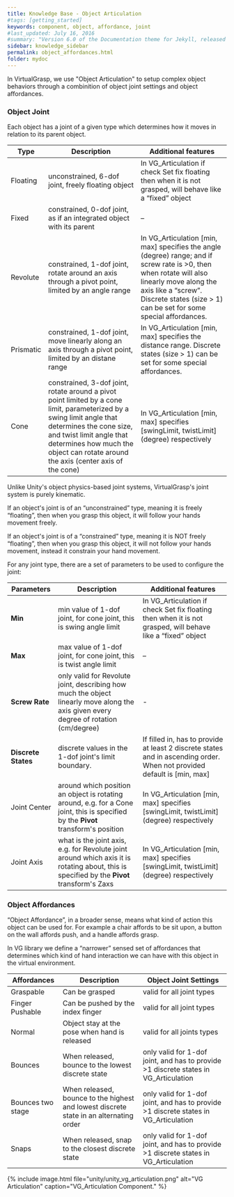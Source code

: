 ```yaml
---
title: Knowledge Base - Object Articulation
#tags: [getting_started]
keywords: component, object, affordance, joint
#last_updated: July 16, 2016
#summary: "Version 6.0 of the Documentation theme for Jekyll, released July 4, 2016, implements relative links so you can view the files offline or on any server without configuring urls and baseurls. Additionally, you can store pages in subdirectories. Templates for alerts and images are available."
sidebar: knowledge_sidebar
permalink: object_affordances.html
folder: mydoc
---
```


In VirtualGrasp, we use "Object Articulation" to setup complex object behaviors through a combinition of object joint settings and object affordances.


### Object Joint

Each object has a joint of a given type which determines how it moves in relation to its parent object.

| Type | Description | Additional features |
|-------|--------|---------|
| Floating | unconstrained, 6-dof joint, freely floating object | In VG_Articulation if check Set fix floating then when it is not grasped, will behave like a “fixed” object |
| Fixed | constrained, 0-dof joint, as if an integrated object with its parent | – |
| Revolute | constrained, 1-dof joint, rotate around an axis through a pivot point, limited by an angle range | In VG_Articulation [min, max] specifies the angle (degree) range; and if screw rate is >0, then when rotate will also linearly move along the axis like a “screw”. Discrete states (size > 1) can be set for some special affordances. | 
| Prismatic | constrained, 1-dof joint, move linearly along an axis through a pivot point, limited by an distane range | In VG_Articulation [min, max] specifies the distance range. Discrete states (size > 1) can be set for some special affordances. | 
| Cone | constrained, 3-dof joint, rotate around a pivot point limited by a cone limit, parameterized by a swing limit angle that determines the cone size, and twist limit angle that determines how much the object can rotate around the axis (center axis of the cone) | In VG_Articulation [min, max] specifies [swingLimit, twistLimit] (degree) respectively | 


Unlike Unity's object physics-based joint systems, VirtualGrasp's joint system is purely kinematic. 

If an object's joint is of an “unconstrained” type, meaning it is freely “floating”, then when you grasp this object, it will follow your hands movement freely.

If an object's joint is of a “constrained” type, meaning it is NOT freely “floating”, then when you grasp this object, it will not follow your hands movement, instead it constrain your hand movement.

For any joint type, there are a set of parameters to be used to configure the joint:

| Parameters | Description | Additional features |
|-------|--------|---------|
| **Min** | min value of 1-dof joint, for cone joint, this is swing angle limit | In VG_Articulation if check Set fix floating then when it is not grasped, will behave like a “fixed” object |
| **Max** | max value of 1-dof joint, for cone joint, this is twist angle limit | – |
| **Screw Rate** | only valid for Revolute joint, describing how much the object linearly move along the axis given every degree of rotation (cm/degree) | - | 
| **Discrete States** | discrete values in the 1-dof joint's limit boundary. | If filled in, has to provide at least 2 discrete states and in ascending order. When not provided default is [min, max] | 
| Joint Center | around which position an object is rotating around, e.g. for a Cone joint, this is specified by the **Pivot** transform's position| In VG_Articulation [min, max] specifies [swingLimit, twistLimit] (degree) respectively | 
| Joint Axis | what is the joint axis, e.g. for Revolute joint around which axis it is rotating about, this is specified by the **Pivot** transform's Zaxs | In VG_Articulation [min, max] specifies [swingLimit, twistLimit] (degree) respectively | 


### Object Affordances

“Object Affordance”, in a broader sense, means what kind of action this object can be used for. For example a chair affords to be sit upon, a button on the wall affords push, and a handle affords grasp.

In VG library we define a “narrower” sensed set of affordances that determines which kind of hand interaction we can have with this object in the virtual environment. 

| Affordances | Description | Object Joint Settings |
|-------|--------|---------|
| Graspable | Can be grasped | valid for all joint types | 
| Finger Pushable | Can be pushed by the index finger | valid for all joint types | 
| Normal | Object stay at the pose when hand is released  | valid for all joints types| 
| Bounces | When released, bounce to the lowest discrete state | only valid for 1-dof joint, and has to provide >1 discrete states in VG_Articulation | 
| Bounces two stage | When released, bounce to the highest and lowest discrete state in an alternating order | only valid for 1-dof joint, and has to provide >1 discrete states in VG_Articulation | 
| Snaps | When released, snap to the closest discrete state | only valid for 1-dof joint, and has to provide >1 discrete states in VG_Articulation | 



{% include image.html file="unity/unity_vg_articulation.png" alt="VG Articulation" caption="VG_Articulation Component." %}

